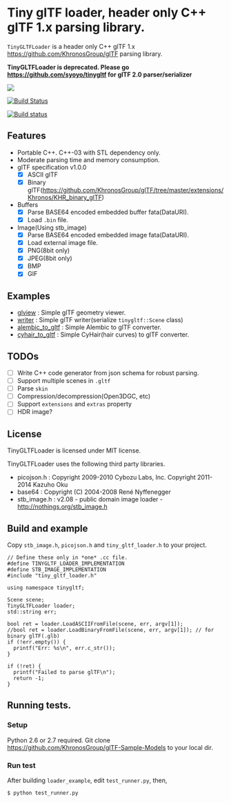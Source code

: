 # Tiny glTF loader, header only C++ glTF 1.x parsing library.

`TinyGLTFLoader` is a header only C++ glTF 1.x https://github.com/KhronosGroup/glTF parsing library.

**TinyGLTFLoader is deprecated. Please go https://github.com/syoyo/tinygltf for glTF 2.0 parser/serializer**

![](images/glview_duck.png)

[![Build Status](https://travis-ci.org/syoyo/tinygltfloader.svg?branch=master)](https://travis-ci.org/syoyo/tinygltfloader)

[![Build status](https://ci.appveyor.com/api/projects/status/i5ku97hf0r0quti3?svg=true)](https://ci.appveyor.com/project/syoyo/tinygltfloader)

## Features

* Portable C++. C++-03 with STL dependency only.
* Moderate parsing time and memory consumption.
* glTF specification v1.0.0
  * [x] ASCII glTF
  * [x] Binary glTF(https://github.com/KhronosGroup/glTF/tree/master/extensions/Khronos/KHR_binary_glTF)
* Buffers
  * [x] Parse BASE64 encoded embedded buffer fata(DataURI).
  * [x] Load `.bin` file.
* Image(Using stb_image)
  * [x] Parse BASE64 encoded embedded image fata(DataURI).
  * [x] Load external image file.
  * [x] PNG(8bit only)
  * [x] JPEG(8bit only)
  * [x] BMP
  * [x] GIF

## Examples

* [glview](examples/glview) : Simple glTF geometry viewer.
* [writer](examples/writer) : Simple glTF writer(serialize `tinygltf::Scene` class) 
* [alembic_to_gltf](examples/alembic_to_gltf) : Simple Alembic to glTF converter. 
* [cyhair_to_gltf](examples/cyhair_to_gltf) : Simple CyHair(hair curves) to glTF converter.

## TODOs

* [ ] Write C++ code generator from json schema for robust parsing.
* [ ] Support multiple scenes in `.gltf`
* [ ] Parse `skin`
* [ ] Compression/decompression(Open3DGC, etc)
* [ ] Support `extensions` and `extras` property
* [ ] HDR image?

## License

TinyGLTFLoader is licensed under MIT license.

TinyGLTFLoader uses the following third party libraries.

* picojson.h : Copyright 2009-2010 Cybozu Labs, Inc. Copyright 2011-2014 Kazuho Oku
* base64 : Copyright (C) 2004-2008 René Nyffenegger
* stb_image.h : v2.08 - public domain image loader - http://nothings.org/stb_image.h


## Build and example

Copy `stb_image.h`, `picojson.h` and `tiny_gltf_loader.h` to your project.

```
// Define these only in *one* .cc file.
#define TINYGLTF_LOADER_IMPLEMENTATION
#define STB_IMAGE_IMPLEMENTATION
#include "tiny_gltf_loader.h"

using namespace tinygltf;

Scene scene; 
TinyGLTFLoader loader;
std::string err;
  
bool ret = loader.LoadASCIIFromFile(scene, err, argv[1]);
//bool ret = loader.LoadBinaryFromFile(scene, err, argv[1]); // for binary glTF(.glb) 
if (!err.empty()) {
  printf("Err: %s\n", err.c_str());
}

if (!ret) {
  printf("Failed to parse glTF\n");
  return -1;
}
```

## Running tests.

### Setup

Python 2.6 or 2.7 required.
Git clone https://github.com/KhronosGroup/glTF-Sample-Models to your local dir.

### Run test

After building `loader_example`, edit `test_runner.py`, then,

    $ python test_runner.py
